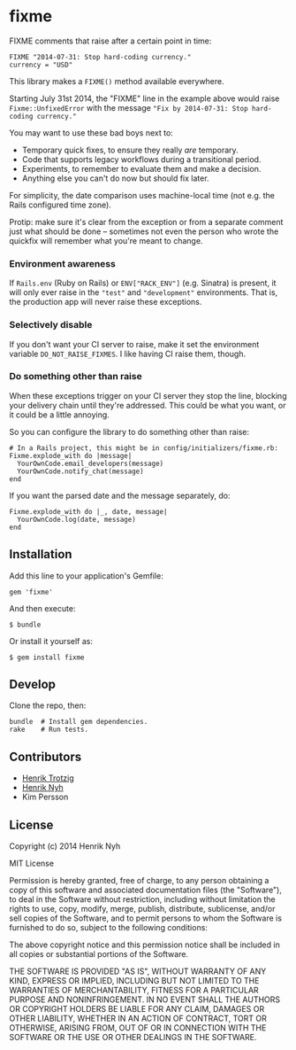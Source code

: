 # fixme

FIXME comments that raise after a certain point in time:

```
FIXME "2014-07-31: Stop hard-coding currency."
currency = "USD"
```

This library makes a `FIXME()` method available everywhere.

Starting July 31st 2014, the "FIXME" line in the example above would raise `Fixme::UnfixedError` with the message `"Fix by 2014-07-31: Stop hard-coding currency."`

You may want to use these bad boys next to:

  * Temporary quick fixes, to ensure they really *are* temporary.
  * Code that supports legacy workflows during a transitional period.
  * Experiments, to remember to evaluate them and make a decision.
  * Anything else you can't do now but should fix later.

For simplicity, the date comparison uses machine-local time (not e.g. the Rails configured time zone).

Protip: make sure it's clear from the exception or from a separate comment just what should be done – sometimes not even the person who wrote the quickfix will remember what you're meant to change.

### Environment awareness

If `Rails.env` (Ruby on Rails) or `ENV["RACK_ENV"]` (e.g. Sinatra) is present, it will only ever raise in the `"test"` and `"development"` environments. That is, the production app will never raise these exceptions.

### Selectively disable

If you don't want your CI server to raise, make it set the environment variable `DO_NOT_RAISE_FIXMES`. I like having CI raise them, though.

### Do something other than raise

When these exceptions trigger on your CI server they stop the line, blocking your delivery chain until they're addressed. This could be what you want, or it could be a little annoying.

So you can configure the library to do something other than raise:

```
# In a Rails project, this might be in config/initializers/fixme.rb:
Fixme.explode_with do |message|
  YourOwnCode.email_developers(message)
  YourOwnCode.notify_chat(message)
end
```

If you want the parsed date and the message separately, do:

```
Fixme.explode_with do |_, date, message|
  YourOwnCode.log(date, message)
end
```


## Installation

Add this line to your application's Gemfile:

    gem 'fixme'

And then execute:

    $ bundle

Or install it yourself as:

    $ gem install fixme


## Develop

Clone the repo, then:

```
bundle  # Install gem dependencies.
rake    # Run tests.
```


## Contributors

* [Henrik Trotzig](https://www.causes.com/henric)
* [Henrik Nyh](http://henrik.nyh.se)
* Kim Persson


## License

Copyright (c) 2014 Henrik Nyh

MIT License

Permission is hereby granted, free of charge, to any person obtaining
a copy of this software and associated documentation files (the
"Software"), to deal in the Software without restriction, including
without limitation the rights to use, copy, modify, merge, publish,
distribute, sublicense, and/or sell copies of the Software, and to
permit persons to whom the Software is furnished to do so, subject to
the following conditions:

The above copyright notice and this permission notice shall be
included in all copies or substantial portions of the Software.

THE SOFTWARE IS PROVIDED "AS IS", WITHOUT WARRANTY OF ANY KIND,
EXPRESS OR IMPLIED, INCLUDING BUT NOT LIMITED TO THE WARRANTIES OF
MERCHANTABILITY, FITNESS FOR A PARTICULAR PURPOSE AND
NONINFRINGEMENT. IN NO EVENT SHALL THE AUTHORS OR COPYRIGHT HOLDERS BE
LIABLE FOR ANY CLAIM, DAMAGES OR OTHER LIABILITY, WHETHER IN AN ACTION
OF CONTRACT, TORT OR OTHERWISE, ARISING FROM, OUT OF OR IN CONNECTION
WITH THE SOFTWARE OR THE USE OR OTHER DEALINGS IN THE SOFTWARE.
